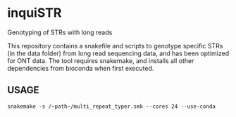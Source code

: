 # inquiSTR
Genotyping of STRs with long reads

This repository contains a snakefile and scripts to genotype specific STRs (in the data folder) from long read sequencing data, and has been optimized for ONT data. The tool requires snakemake, and installs all other dependencies from bioconda when first executed.

## USAGE
```
snakemake -s /~path~/multi_repeat_typer.smk --cores 24 --use-conda
```